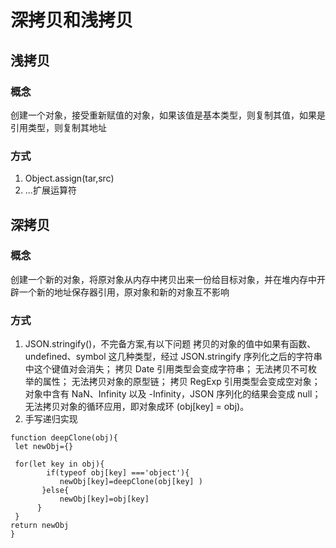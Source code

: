# 深拷贝和浅拷贝

## 浅拷贝

### 概念

创建一个对象，接受重新赋值的对象，如果该值是基本类型，则复制其值，如果是引用类型，则复制其地址

### 方式

1. Object.assign(tar,src)
2. ...扩展运算符

## 深拷贝

### 概念

创建一个新的对象，将原对象从内存中拷贝出来一份给目标对象，并在堆内存中开辟一个新的地址保存器引用，原对象和新的对象互不影响

### 方式

1. JSON.stringify()，不完备方案,有以下问题
   拷贝的对象的值中如果有函数、undefined、symbol 这几种类型，经过 JSON.stringify 序列化之后的字符串中这个键值对会消失；
   拷贝 Date 引用类型会变成字符串；
   无法拷贝不可枚举的属性；
   无法拷贝对象的原型链；
   拷贝 RegExp 引用类型会变成空对象；
   对象中含有 NaN、Infinity 以及 -Infinity，JSON 序列化的结果会变成 null；
   无法拷贝对象的循环应用，即对象成环 (obj[key] = obj)。
2. 手写递归实现

```
function deepClone(obj){
 let newObj={}

 for(let key in obj){
        if(typeof obj[key] ==='object'){
           newObj[key]=deepClone(obj[key] )
       }else{
           newObj[key]=obj[key]
      }
 }
return newObj
}
```
